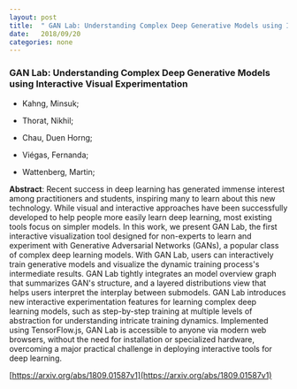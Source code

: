 ```yaml
---
layout: post
title:  " GAN Lab: Understanding Complex Deep Generative Models using Interactive Visual Experimentation"
date:   2018/09/20
categories: none
---
```




### GAN Lab: Understanding Complex Deep Generative Models using Interactive Visual Experimentation



* Kahng, Minsuk; 

* Thorat, Nikhil; 

* Chau, Duen Horng; 

* Viégas, Fernanda; 

* Wattenberg, Martin; 





**Abstract**:  Recent success in deep learning has generated immense interest among practitioners and students, inspiring many to learn about this new technology. While visual and interactive approaches have been successfully developed to help people more easily learn deep learning, most existing tools focus on simpler models. In this work, we present GAN Lab, the first interactive visualization tool designed for non-experts to learn and experiment with Generative Adversarial Networks (GANs), a popular class of complex deep learning models. With GAN Lab, users can interactively train generative models and visualize the dynamic training process&#39;s intermediate results. GAN Lab tightly integrates an model overview graph that summarizes GAN&#39;s structure, and a layered distributions view that helps users interpret the interplay between submodels. GAN Lab introduces new interactive experimentation features for learning complex deep learning models, such as step-by-step training at multiple levels of abstraction for understanding intricate training dynamics. Implemented using TensorFlow.js, GAN Lab is accessible to anyone via modern web browsers, without the need for installation or specialized hardware, overcoming a major practical challenge in deploying interactive tools for deep learning. 



 [https://arxiv.org/abs/1809.01587v1](https://arxiv.org/abs/1809.01587v1) 

